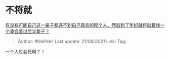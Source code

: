 # 不将就
[有没有可能自己这一辈子都遇不到自己喜欢的那个人，然后到了年纪就将就着找一个凑合着过后半辈子？](https://www.zhihu.com/question/318144086/answer/645510952)

> Author: #NellNell 
> Last update: *21/08/2021* 
> Link:
> Tag: 

一个人过会死啊？！
